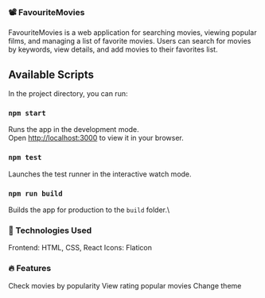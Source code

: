 ### 📽️ FavouriteMovies

FavouriteMovies is a web application for searching movies, viewing popular films, and managing a list of favorite movies. Users can search for movies by keywords, view details, and add movies to their favorites list.

## Available Scripts

In the project directory, you can run:

### `npm start`

Runs the app in the development mode.\
Open [http://localhost:3000](http://localhost:3000) to view it in your browser.

### `npm test`

Launches the test runner in the interactive watch mode.

### `npm run build`

Builds the app for production to the `build` folder.\

### 🔧 Technologies Used

Frontend: HTML, CSS, React
Icons: Flaticon 

### 🔥 Features

Check movies by popularity
View rating popular movies
Change theme